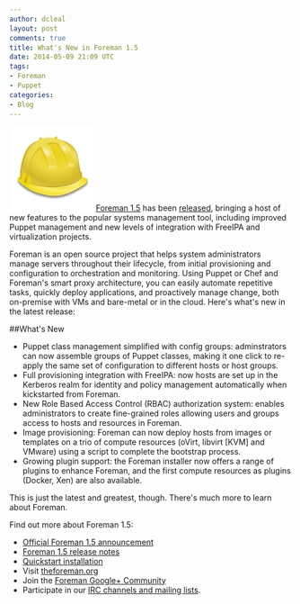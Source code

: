 ```yaml
---
author: dcleal
layout: post
comments: true
title: What's New in Foreman 1.5
date: 2014-05-09 21:09 UTC
tags:
- Foreman
- Puppet
categories:
- Blog
---
```

![](/images/blog/foreman.png)
[Foreman 1.5](http://projects.theforeman.org/) has been [released](http://projects.theforeman.org/rb/release/4), bringing a host of new features to the popular systems management tool, including improved Puppet management and new levels of integration with FreeIPA and virtualization projects.

Foreman is an open source project that helps system administrators manage servers throughout their lifecycle, from initial provisioning and configuration to orchestration and monitoring. Using Puppet or Chef and Foreman's smart proxy architecture, you can easily automate repetitive tasks, quickly deploy applications, and proactively manage change, both on-premise with VMs and bare-metal or in the cloud. Here's what's new in the latest release:

##What's New

 * Puppet class management simplified with config groups: adminstrators can now assemble groups of Puppet classes, making it one click to re-apply the same set of configuration to different hosts or host groups.
 * Full provisioning integration with FreeIPA: now hosts are set up in the Kerberos realm for identity and policy management automatically when kickstarted from Foreman.
 * New Role Based Access Control (RBAC) authorization system: enables administrators to create fine-grained roles allowing users and groups access to hosts and resources in Foreman.
 * Image provisioning: Foreman can now deploy hosts from images or templates on a trio of compute resources (oVirt, libvirt [KVM] and VMware) using a script to complete the bootstrap process.
 * Growing plugin support: the Foreman installer now offers a range of plugins to enhance Foreman, and the first compute resources as plugins (Docker, Xen) are also available.

This is just the latest and greatest, though. There's much more to learn about Foreman.

Find out more about Foreman 1.5: 

* [Official Foreman 1.5 announcement](https://groups.google.com/forum/#!topic/foreman-announce/bJoGsiHIEq4)
* [Foreman 1.5 release notes](http://theforeman.org/manuals/1.5/index.html#Releasenotesfor1.5)
* [Quickstart installation](http://theforeman.org/manuals/1.5/index.html#2.Quickstart)
* Visit [theforeman.org](http://theforeman.org)
* Join the [Foreman Google+ Community](https://plus.google.com/u/0/communities/106976851375995577697)
* Participate in our [IRC channels and mailing lists](http://theforeman.org/support.html).
